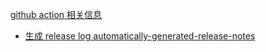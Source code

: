 [github action 相关信息](https://github.com/bxb100/blog/issues/7)

* [生成 release log automatically-generated-release-notes](https://docs.github.com/en/repositories/releasing-projects-on-github/automatically-generated-release-notes)